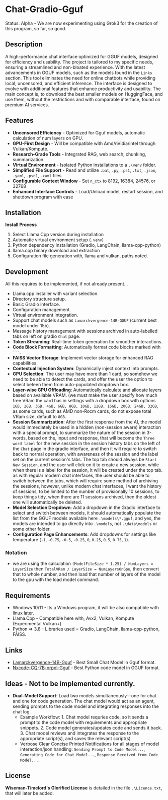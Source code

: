 # Chat-Gradio-Gguf
Status: Alpha - We are now experimenting using Grok3 for the creation of this program, so far, so good.

## Description
A high-performance chat interface optimized for GGUF models, designed for efficiency and usability. The project is tailored to my specific needs, ensuring a streamlined and non-bloated experience. With the latest advancements in GGUF models, such as the models found in the `Links` section. This tool eliminates the need for online chatbots while providing local, uncensored, and efficient inference. The interface is designed to evolve with additional features that enhance productivity and usability. The main concept is, to download the best smaller models on HuggingFace, and use them, without the restrictions and with comparable interface, found on premium AI services.

## Features
- **Uncensored Efficiency** - Optimized for Gguf models, automatic calculation of num layers on GPU.
- **GPU-First Design** - Will be compatible with Amd/nVidia/intel through Vulkan/Kompute.
- **Research-Grade Tools** - Integrated RAG, web search, chunking, summarization.
- **Virtual Environment** - Isolated Python installations to a `.\venv` folder.
- **Simplified File Support** - Read and utilize `.bat`, `.py`, `.ps1`, `.txt`, `.json`, `.yaml`, `.psd1`, `.xaml` files
- **Configurable Context Window** - Set `n_ctx` to 8192, 16384, 24576, or 32768
- **Enhanced Interface Controls** - Load/Unload model, restart session, and shutdown program with ease

## Installation
**Install Process**  
1. Select Llama.Cpp version during installation  
2. Automatic virtual environment setup (`.venv`)  
3. Python dependency installation (Gradio, LangChain, llama-cpp-python)  
4. llama.cpp binary download and extraction  
5. Configuration file generation with, llama and vulkan, paths noted.   

## Development
All this requires to be implemented, if not already present...  
- Llama.cpp installer with variant selection.  
- Directory structure setup.  
- Basic Gradio interface.  
- Configuration management.  
- Virtual environment integration.  
- Support chat models such as `Lamarckvergence-14B-GGUF` (current best model under 15b).  
- Message history management with sessions archived in auto-labelled tabs on left on gradio `Chat` page.  
- **Token Streaming**: Real-time token generation for smoother interactions.  
- **Code Block Formatting**: Automatically format code blocks marked with ` ``` `.  
- **FAISS Vector Storage**: Implement vector storage for enhanced RAG capabilities.  
- **Contextual Injection System**: Dynamically inject context into prompts.  
- **GPU Selection**: The user may have more than 1 card, so somehow we need to be able to detect the cards, and offer the user the option to select beteen them from auto-populated dropdown box.
- **Layer-wise GPU Offloading**: Automatically calculate and allocate layers based on available VRAM. (we must make the user specify how much free VRam the card has in settings with a dropdown box with options `1GB, 2GB, 3GB, 4GB, 6GB, 8GB, 10GB, 12GB, 16GB, 20GB, 24GB, 32GB`, as some cards, such as AMD non-Rocm cards, do not expose total VRam size, default to `8GB`. 
- **Session Summarization**: After the first response from the AI, the model would immediately be used in a hidden (non-session aware) interaction with a special prompt, to summarize the nature of the session in 3-words, based on the, input and response, that will become the `Three word label` for the new session in the session history tabs on the left of the `Chat` page in the gradio interface, and then it will require to switch back to normal operation, with awareness of the session and the label set on the current session's tabs. The top tab should always be `Start New Session`, and the user will click on it to create a new session, while when there is a label for the session, it will be created under the top tab. as with regular modern chat interfaces, the user should be able to switch between the tabs, which will require some method of archiving the sessions, however, unlike modern chat interfaces, I want the history of sessions, to be limited to the number of provisionally 10 sessions, to keep things tidy, when there are 11 sessions archived, then the oldest one will automatically be deleted.  
- **Model Selection Dropdown**: Add a dropdown in the Gradio interface to select and switch between models, it should automatically populate the list from the GGUF models available here `.\models\*.gguf`, and yes, the models are intended to go directly into `.\models`, not `.\data\models` or some other folder. 
- **Configuration Page Enhancements**: Add dropdowns for settings like temperature (`-1`, `-0.75`, `-0.5`, `-0.25`, `0`, `0.25`, `0.5`, `0.75`, `1`).  

### Notation
- we are using the calculation `(ModelFileSize * 1.25) / NumLayers = LayerSize` then `TotalVRam / LayerSize = NumLayersOnGpu`, then convert that to whole number, and then load that number of layers of the model to the gpu with the load model command.

## Requirements
- Windows 10/11 - Its a Windows program, it will be also compatible with linux later.
- Llama.Cpp - Compatible here with, Avx2, Vulkan, Kompute (Experimental Vulkan+).
- Python => 3.8 - Libraries used = Gradio, LangChain, llama-cpp-python, FAISS.

## Links
- [Lamarckvergence-14B-Gguf](https://huggingface.co/mradermacher/Lamarckvergence-14B-GGUF) - Best Small Chat Model in Gguf format.
- [Nxcode-CQ-7B-orpol-Gguf](https://huggingface.co/tensorblock/Nxcode-CQ-7B-orpo-GGUF) - Best Python code model in GGUF format.

## Ideas - Not to be implemented currently.
- **Dual-Model Support**: Load two models simultaneously—one for chat and one for code generation. The chat model would act as an agent, sending prompts to the code model and integrating responses into the chat log.  
  - Example Workflow: 1. Chat model requries code, so it sends a prompt to the code model with requirements and appropriate snippets. 2. Code model generates/updates code and sends it back. 3. Chat model reviews and integrates the response to the appropriate script(s), and saves the relevant script(s).  
  - Verbose Clear Concise Printed Notifications for all stages of model interaction/json handling: `Sending Prompt to Code Model...`, `Generating Code for Chat Model...`, `Response Received from Code Model...`.

## License
**Wiseman-Timelord's Glorified License** is detailed in the file `.\Licence.txt`, that will later be added.

